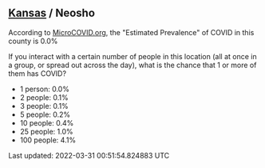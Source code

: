 
## [Kansas](/united-states/kansas) / Neosho

According to [MicroCOVID.org](http://microcovid.org),
the "Estimated Prevalence" of COVID in this county is 0.0%

If you interact with a certain number of people in this location
(all at once in a group, or spread out across the day), what is the chance that
1 or more of them has COVID?

- 1 person: 0.0%
- 2 people: 0.1%
- 3 people: 0.1%
- 5 people: 0.2%
- 10 people: 0.4%
- 25 people: 1.0%
- 100 people: 4.1%

Last updated: 2022-03-31 00:51:54.824883 UTC
